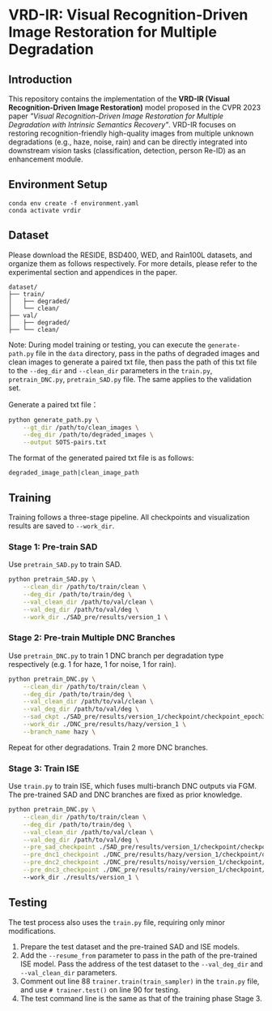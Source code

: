 # VRD-IR: Visual Recognition-Driven Image Restoration for Multiple Degradation

## Introduction
This repository contains the implementation of the **VRD-IR (Visual Recognition-Driven Image Restoration)** model proposed in the CVPR 2023 paper *"Visual Recognition-Driven Image Restoration for Multiple Degradation with Intrinsic Semantics Recovery"*. VRD-IR focuses on restoring recognition-friendly high-quality images from multiple unknown degradations (e.g., haze, noise, rain) and can be directly integrated into downstream vision tasks (classification, detection, person Re-ID) as an enhancement module.

## Environment Setup
    conda env create -f environment.yaml
    conda activate vrdir

## Dataset
Please download the RESIDE, BSD400, WED, and Rain100L datasets, and organize them as follows respectively. For more details, please refer to the experimental section and appendices in the paper.

```
dataset/
├── train/
│   ├── degraded/    
│   └── clean/     
├── val/
│   ├── degraded/
├── └── clean/
```
Note: During model training or testing, you can execute the `generate-path.py` file in the `data` directory, pass in the paths of degraded images and clean images to generate a paired txt file, then pass the path of this txt file to the `--deg_dir` and `--clean_dir` parameters in the `train.py`, `pretrain_DNC.py`, `pretrain_SAD.py` file. The same applies to the validation set.

Generate a paired txt file：
```bash
python generate_path.py \
    --gt_dir /path/to/clean_images \
    --deg_dir /path/to/degraded_images \
    --output SOTS-pairs.txt
```

The format of the generated paired txt file is as follows:
```
degraded_image_path|clean_image_path
```

## Training

Training follows a three-stage pipeline. All checkpoints and visualization results are saved to `--work_dir`.

### Stage 1: Pre-train SAD
Use `pretrain_SAD.py` to train SAD. 

```bash
python pretrain_SAD.py \
    --clean_dir /path/to/train/clean \
    --deg_dir /path/to/train/deg \
    --val_clean_dir /path/to/val/clean \
    --val_deg_dir /path/to/val/deg \
    --work_dir ./SAD_pre/results/version_1 \
```

### Stage 2: Pre-train Multiple DNC Branches
Use `pretrain_DNC.py` to train 1 DNC branch per degradation type respectively (e.g. 1 for haze, 1 for noise, 1 for rain).

```bash
python pretrain_DNC.py \
    --clean_dir /path/to/train/clean \
    --deg_dir /path/to/train/deg \
    --val_clean_dir /path/to/val/clean \
    --val_deg_dir /path/to/val/deg \
    --sad_ckpt ./SAD_pre/results/version_1/checkpoint/checkpoint_epoch30.pth \
    --work_dir ./DNC_pre/results/hazy/version_1 \
    --branch_name hazy \
```
Repeat for other degradations. Train 2 more DNC branches.

### Stage 3: Train ISE
Use `train.py` to train ISE, which fuses multi-branch DNC outputs via FGM. The pre-trained SAD and DNC branches are fixed as prior knowledge.

```bash
python pretrain_DNC.py \
    --clean_dir /path/to/train/clean \
    --deg_dir /path/to/train/deg \
    --val_clean_dir /path/to/val/clean \
    --val_deg_dir /path/to/val/deg \
    --pre_sad_checkpoint ./SAD_pre/results/version_1/checkpoint/checkpoint_epoch30.pth \
    --pre_dnc1_checkpoint ./DNC_pre/results/hazy/version_1/checkpoint/dnc_branch_hazy_epoch30.pth \
    --pre_dnc2_checkpoint ./DNC_pre/results/noisy/version_1/checkpoint/dnc_branch_noisy_epoch30.pth \
    --pre_dnc3_checkpoint ./DNC_pre/results/rainy/version_1/checkpoint/dnc_branch_rainy_epoch30.pth \ 
    --work_dir ./results/version_1 \
```
## Testing
The test process also uses the `train.py` file, requiring only minor modifications.
1. Prepare the test dataset and the pre-trained SAD and ISE models.
2. Add the `--resume_from` parameter to pass in the path of the pre-trained ISE model. Pass the address of the test dataset to the `--val_deg_dir` and `--val_clean_dir` parameters.
3. Comment out line 88 `trainer.train(train_sampler)` in the `train.py` file, and use `# trainer.test()` on line 90 for testing.
4. The test command line is the same as that of the training phase Stage 3.
